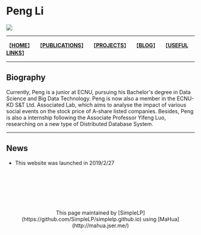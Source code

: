# Peng Li 
<img style="-webkit-user-select: none;" src="https://raw.githubusercontent.com/SimpleLP/simplelp.github.io/master/profile.PNG">

------------------------

【**[HOME](https://simplelp.github.io/)**】&nbsp; &nbsp;【**[PUBLICATIONS](https://simplelp.github.io/publications/)**】&nbsp;&nbsp; 【**[PROJECTS](https://simplelp.github.io/projects/)**】 &nbsp;&nbsp;【**[BLOG](https://simplelp.github.io/blog/)**】&nbsp;&nbsp;  【**[USEFUL LINKS](https://simplelp.github.io/links/)**】

---------------------

## Biography
Currently, Peng is a junior at ECNU, pursuing his Bachelor's  degree in Data Science and Big Data Technology. Peng is now also a member in the ECNU-KD S&T Ltd. Associated  Lab, which aims to analyse the impact of various social events on the stock price of A-share listed companies. Besides, Peng is also a internship following the Associate Professor  Yifeng Luo, researching on a new type of Distributed Database System.

---------------------------

## News
- This website was launched in 2019/2/27


<br>
<br>
<br>
<br>
<br>
<br>
<center>This page maintained by  [SimpleLP](https://github.com/SimpleLP/simplelp.github.io) using [MaHua](http://mahua.jser.me/)</center>
